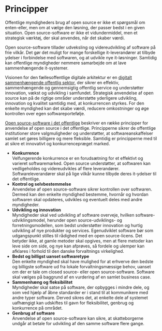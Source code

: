 # Principper

Offentlige myndigheders brug af open source er ikke et spørgsmål om enten-eller, men om at vælge den løsning, der passer bedst i en given situation. Open source-software er ikke et vidundermiddel, men et strategisk værktøj, der skal anvendes, når det skaber værdi.

Open source-software tillader udveksling og videreudvikling af software på frie vilkår. Det gør det muligt for mange forskellige it-leverandører at tilbyde ydelser i forbindelse med softwaren, og at udvikle nye it-løsninger. Samtidig kan offentlige myndigheder nemmere samarbejde om at lave sammenhængende it-systemer.

Visionen for den fællesoffentlige digitale arkitektur er en [digitalt sammenhængende offentlig sektor](https://arkitektur.digst.dk/sites/default/files/241_hvidbog_om_arkitektur_for_digitalisering_version_1.0_kolofon.pdf), der sikrer en effektiv, sammenhængende og gennemsigtig offentlig service og understøtter innovation, vækst og udvikling i samfundet. Strategisk anvendelse af open source kan på de rigtige områder understøtte yderligere udvikling, innovation og kvalitet samtidig med, at konkurrencen styrkes. For den enkelte myndighed kan det skabe værdi, reducere omkostninger og øge kontrollen over egen softwareportefølje. 

[Open source-software i det offentlige](https://www.digitaliser.dk/resource/2212763) beskriver en række principper for anvendelse af open source i det offentlige. Principperne sikrer de offentlige institutioner store valgmuligheder og understøtter, at softwareanskaffelser samlet set gøres billigere og mere fleksible. Samtidig er principperne med til at sikre et innovativt og konkurrencepræget marked.

 * **Konkurrence**<br>
 Velfungerende konkurrence er en forudsætning for et effektivt og varieret softwaremarked. Open source understøtter, at softwaren kan vedligeholdes og videreudvikles af flere leverandører. Softwareleverandører skal på lige vilkår kunne tilbyde deres it-ydelser til det offentlige.
 * **Kontrol og selvbestemmelse**<br>
 Anvendelse af open source-software sikrer kontrollen over softwaren. Dermed kan den enkelte myndighed bestemme, hvornår og hvordan softwaren skal opdateres, udvikles og  eventuelt deles med andre myndigheder.
 * **Udvikling og innovation**<br>
 Myndigheder skal ved udvikling af software overveje, hvilken software-udviklingsmodel, herunder open source-udviklings- og forretningsmodellen, som bedst understøtter innovation og hurtig udvikling af nye produkter og services. Egenudviklet software bør som udgangspunkt stilles til rådighed med en open source-licens. Det betyder ikke, at gamle metoder skal opgives, men at flere metoder kan leve side om side, og nye kan afprøves, så fordele og ulemper kan afklares i forhold til den danske forvaltnings virkelighed.
 * **Bedst og billigst uanset softwaretype**<br>
 Den enkelte myndighed skal have mulighed for at erhverve den bedste og billigste software ud fra lokale forvaltningsmæssige behov, uanset om der er tale om closed source- eller open source-software. Software skal vælges på baggrund af en vurdering af en samlet business case.
 * **Sammenhæng og fleksibilitet**<br>
 Myndigheder skal satse på software, der opbygges i mindre dele, og som ved hjælp af åbne standarder er i stand til at kommunikere med andre typer software. Derved sikres det, at enkelte dele af systemet uafhængigt kan udskiftes til gavn for fleksibilitet, genbrug og konkurrence på området.
 * **Genbrug af software**<br>
 Anvendelse af open source-software kan sikre, at skatteborgerne undgår at betale for udvikling af den samme software flere gange.
